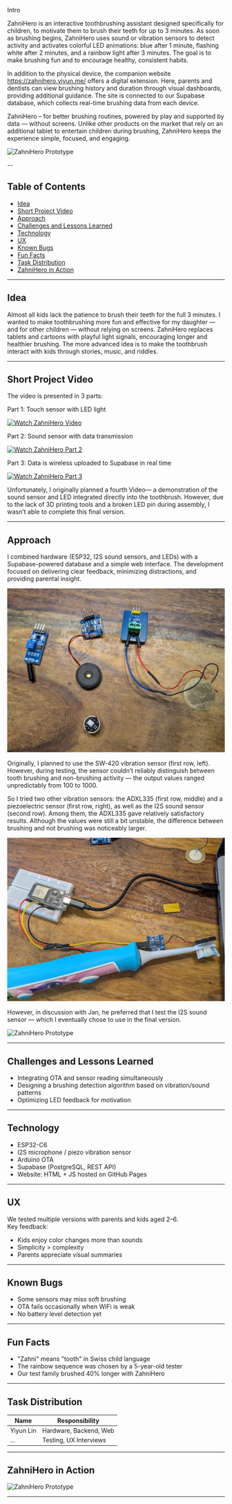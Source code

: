 Intro

ZahniHero is an interactive toothbrushing assistant designed specifically for children, to motivate them to brush their teeth for up to 3 minutes. As soon as brushing begins, ZahniHero uses sound or vibration sensors to detect activity and activates colorful LED animations: blue after 1 minute, flashing white after 2 minutes, and a rainbow light after 3 minutes. The goal is to make brushing fun and to encourage healthy, consistent habits.

In addition to the physical device, the companion website https://zahnihero.yiyun.me/ offers a digital extension. Here, parents and dentists can view brushing history and duration through visual dashboards, providing additional guidance. The site is connected to our Supabase database, which collects real-time brushing data from each device.

ZahniHero – for better brushing routines, powered by play and supported by data — without screens. Unlike other products on the market that rely on an additional tablet to entertain children during brushing, ZahniHero keeps the experience simple, focused, and engaging.

![ZahniHero Prototype](images/final.jpg)


--

## Table of Contents

- [Idea](#idea)
- [Short Project Video](#short-project-video)  
- [Approach](#approach)  
- [Challenges and Lessons Learned](#challenges-and-lessons-learned)  
- [Technology](#technology)  
- [UX](#ux)  
- [Known Bugs](#known-bugs)  
- [Fun Facts](#fun-facts)  
- [Task Distribution](#task-distribution)  
- [ZahniHero in Action](#zahnihero-in-action)  

---

## Idea

Almost all kids lack the patience to brush their teeth for the full 3 minutes.
I wanted to make toothbrushing more fun and effective for my daughter — and for other children — without relying on screens.
ZahniHero replaces tablets and cartoons with playful light signals, encouraging longer and healthier brushing.
The more advanced idea is to make the toothbrush interact with kids through stories, music, and riddles.

---
## Short Project Video

The video is presented in 3 parts:

Part 1: Touch sensor with LED light

[![Watch ZahniHero Video](https://img.youtube.com/vi/NR-hUWGv0vA/0.jpg)](https://www.youtube.com/watch?v=NR-hUWGv0vA)

Part 2: Sound sensor with data transmission

[![Watch ZahniHero Part 2](https://img.youtube.com/vi/-_n2oewAVD4/0.jpg)](https://youtu.be/-_n2oewAVD4)

Part 3: Data is wireless uploaded to Supabase in real time

[![Watch ZahniHero Part 3](https://img.youtube.com/vi/d6UzlYEBhSQ/0.jpg)](https://www.youtube.com/watch?v=d6UzlYEBhSQ)


Unfortunately, I originally planned a fourth Video— a demonstration of the sound sensor and LED integrated directly into the toothbrush. 
However, due to the lack of 3D printing tools and a broken LED pin during assembly, I wasn’t able to complete this final version.


---

## Approach

I combined hardware (ESP32, I2S sound sensors, and LEDs) with a Supabase-powered database and a simple web interface.
The development focused on delivering clear feedback, minimizing distractions, and providing parental insight.


![ZahniHero Prototype](images/all.jpg)

Originally, I planned to use the SW-420 vibration sensor (first row, left). However, during testing, the sensor couldn’t reliably distinguish between tooth brushing and non-brushing activity — the output values ranged unpredictably from 100 to 1000.

So I tried two other vibration sensors: the ADXL335 (first row, middle) and a piezoelectric sensor (first row, right), as well as the I2S sound sensor (second row). Among them, the ADXL335 gave relatively satisfactory results. Although the values were still a bit unstable, the difference between brushing and not brushing was noticeably larger.

![ZahniHero Prototype](images/ADXL335.jpg)

However, in discussion with Jan, he preferred that I test the I2S sound sensor — which I eventually chose to use in the final version.

![ZahniHero Prototype](images/final.jpg)







---

## Challenges and Lessons Learned

- Integrating OTA and sensor reading simultaneously  
- Designing a brushing detection algorithm based on vibration/sound patterns  
- Optimizing LED feedback for motivation

---

## Technology

- ESP32-C6  
- I2S microphone / piezo vibration sensor  
- Arduino OTA  
- Supabase (PostgreSQL, REST API)  
- Website: HTML + JS hosted on GitHub Pages

---

## UX

We tested multiple versions with parents and kids aged 2–6.  
Key feedback:
- Kids enjoy color changes more than sounds  
- Simplicity > complexity  
- Parents appreciate visual summaries

---

## Known Bugs

- Some sensors may miss soft brushing  
- OTA fails occasionally when WiFi is weak  
- No battery level detection yet

---

## Fun Facts

- "Zahni" means "tooth" in Swiss child language  
- The rainbow sequence was chosen by a 5-year-old tester  
- Our test family brushed 40% longer with ZahniHero

---

## Task Distribution

| Name        | Responsibility           |
|-------------|--------------------------|
| Yiyun Lin   | Hardware, Backend, Web   |
| ...         | Testing, UX Interviews   |

---

## ZahniHero in Action

![ZahniHero Prototype](images/zahnihero-prototype.jpg)

---

